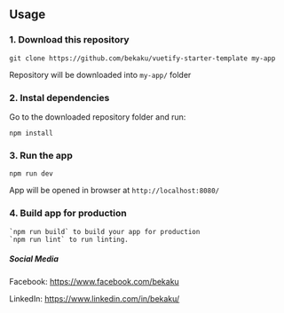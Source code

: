 ## Usage

### 1. Download this repository
```
git clone https://github.com/bekaku/vuetify-starter-template my-app
```
Repository will be downloaded into `my-app/` folder

### 2. Instal dependencies

Go to the downloaded repository folder and run:
```
npm install
```

### 3. Run the app
```
npm run dev
```
App will be opened in browser at `http://localhost:8080/`

### 4. Build app for production
```
`npm run build` to build your app for production
`npm run lint` to run linting.
```

##### Social Media


Facebook: <https://www.facebook.com/bekaku>

LinkedIn: <https://www.linkedin.com/in/bekaku/>


